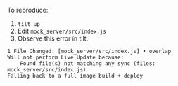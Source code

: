 To reproduce:

1. `tilt up`
2. Edit `mock_server/src/index.js`
3. Observe this error in tilt:

```
1 File Changed: [mock_server/src/index.js] • overlap
Will not perform Live Update because:
	Found file(s) not matching any sync (files: mock_server/src/index.js)
Falling back to a full image build + deploy
```